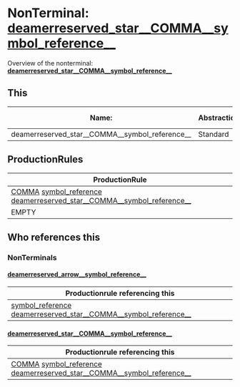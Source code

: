# NonTerminal: **[deamerreserved_star__COMMA__symbol_reference__](./deamerreserved_star__COMMA__symbol_reference__.md)**

Overview of the nonterminal: **[deamerreserved_star__COMMA__symbol_reference__](./deamerreserved_star__COMMA__symbol_reference__.md)**



## This

| Name:                | Abstraction:    | Is Inlined |
| -------------------- | --------------- | ---------- |
| deamerreserved_star__COMMA__symbol_reference__ | Standard | Yes |



## ProductionRules

| ProductionRule |
| ---- |
| [COMMA](./../Lexicon/COMMA.md) [symbol_reference](./symbol_reference.md) [deamerreserved_star__COMMA__symbol_reference__](./deamerreserved_star__COMMA__symbol_reference__.md)  |
| EMPTY  |




## Who references this

### NonTerminals


#### [deamerreserved_arrow__symbol_reference__](./../Grammar/deamerreserved_arrow__symbol_reference__.md)

| Productionrule referencing this                      |
| ---------------------------------------------------- |
| [symbol_reference](./symbol_reference.md) [deamerreserved_star__COMMA__symbol_reference__](./deamerreserved_star__COMMA__symbol_reference__.md)  |


#### [deamerreserved_star__COMMA__symbol_reference__](./../Grammar/deamerreserved_star__COMMA__symbol_reference__.md)

| Productionrule referencing this                      |
| ---------------------------------------------------- |
| [COMMA](./../Lexicon/COMMA.md) [symbol_reference](./symbol_reference.md) [deamerreserved_star__COMMA__symbol_reference__](./deamerreserved_star__COMMA__symbol_reference__.md)  |



